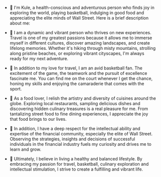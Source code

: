  - 👋 I'm Kule, a health-conscious and adventurous person who finds joy in exploring the world, playing basketball, indulging in good food and appreciating the elite minds of Wall Street. Here is a brief description about me:

- 👀 I am a dynamic and vibrant person who thrives on new experiences. Travel is one of my greatest passions because it allows me to immerse myself in different cultures, discover amazing landscapes, and create lifelong memories. Whether it's hiking through misty mountains, strolling along pristine beaches, or exploring vibrant cityscapes, I'm always ready for my next adventure.

- 👀 In addition to my love for travel, I am an avid basketball fan. The excitement of the game, the teamwork and the pursuit of excellence fascinate me. You can find me on the court whenever I get the chance, honing my skills and enjoying the camaraderie that comes with the sport.

- 💞️ As a food lover, I relish the artistry and diversity of cuisines around the globe. Exploring local restaurants, sampling delicious dishes and discovering hidden culinary treasures is a real pleasure for me. From tantalizing street food to fine dining experiences, I appreciate the joy that food brings to our lives.

- 💞️ In addition, I have a deep respect for the intellectual ability and expertise of the financial community, especially the elite of Wall Street. Observing the strategies, insights and decisions of successful individuals in the financial industry fuels my curiosity and drives me to learn and grow.

- 💞️ Ultimately, I believe in living a healthy and balanced lifestyle. By embracing my passion for travel, basketball, culinary exploration and intellectual stimulation, I strive to create a fulfilling and vibrant life.

